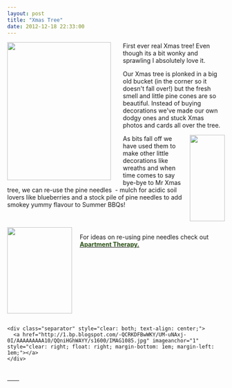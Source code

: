 ```yaml
---
layout: post
title: "Xmas Tree"
date: 2012-12-18 22:33:00
---
```


<div dir="ltr" style="text-align: left;" trbidi="on">
  <div class="" style="clear: left; float: left; margin-bottom: 1em; margin-right: 1em; text-align: center;">
    <a href="http://3.bp.blogspot.com/-jPwpUF4am30/UM-uGSfJdsI/AAAAAAAAA1s/MQ-quq9mNsg/s1600/IMAG1088.jpg" imageanchor="1" style="clear: left; display: inline !important; margin-bottom: 1em; margin-right: 1em;"><img border="0" height="320" src="http://3.bp.blogspot.com/-jPwpUF4am30/UM-uGSfJdsI/AAAAAAAAA1s/MQ-quq9mNsg/s320/IMAG1088.jpg" width="240" /></a>
  </div>
  
  <p>
    First ever real Xmas tree! Even though its a bit wonky and sprawling I absolutely love it.
  </p>
  
  <p>
    Our Xmas tree is plonked in a big old bucket (in the corner so it doesn't fall over!) but the fresh smell and little pine cones are so beautiful. Instead of buying decorations we've made our own dodgy ones and stuck Xmas photos and cards all over the tree.<br /><a name='more'></a>
  </p>
  
  <p>
    <a href="http://2.bp.blogspot.com/-sCL1frIpR6Y/UM-z67RJZkI/AAAAAAAAA2o/mv_-DU7IYT0/s1600/IMAG1195.jpg" imageanchor="1" style="clear: right; float: right; margin-bottom: 1em; margin-left: 1em;"><img border="0" height="200" src="http://2.bp.blogspot.com/-sCL1frIpR6Y/UM-z67RJZkI/AAAAAAAAA2o/mv_-DU7IYT0/s200/IMAG1195.jpg" width="81" /></a>
  </p>
  
  <p>
    As bits fall off we have used them to make other little decorations like wreaths and when time comes to say bye-bye to Mr Xmas tree, we can re-use the pine needles  - mulch for acidic soil lovers like blueberries and a stock pile of pine needles to add smokey yummy flavour to Summer BBQs!
  </p>
  
  <div class="separator" style="clear: both; text-align: center;">
  </div>
  
  <div class="separator" style="clear: both; text-align: center;">
    <a href="http://1.bp.blogspot.com/-QCRKDFBwWKY/UM-uNAxj-0I/AAAAAAAAA10/QQniHGhWAYY/s1600/IMAG1085.jpg" imageanchor="1" style="clear: left; float: left; margin-bottom: 1em; margin-right: 1em;"><img border="0" height="200" src="http://1.bp.blogspot.com/-QCRKDFBwWKY/UM-uNAxj-0I/AAAAAAAAA10/QQniHGhWAYY/s200/IMAG1085.jpg" width="150" /></a>
  </div>
  
  <p>
     For ideas on re-using pine needles check out  <b><a href="http://www.apartmenttherapy.com/simple-ideas-for-leftover-tree-trimmings-181524" target="_blank"><span style="color: #274e13;">Apartment Therapy.</span></a> </b><br /> <div class="separator" style="clear: both; text-align: center;">
    </div>
    
    <div class="separator" style="clear: both; text-align: center;">
      <a href="http://1.bp.blogspot.com/-QCRKDFBwWKY/UM-uNAxj-0I/AAAAAAAAA10/QQniHGhWAYY/s1600/IMAG1085.jpg" imageanchor="1" style="clear: right; float: right; margin-bottom: 1em; margin-left: 1em;"></a>
    </div>
  </p>
  
  <p>
    <div class="separator" style="clear: both; text-align: center;">
      <a href="http://2.bp.blogspot.com/-t5dIHr93xLs/UM-1BRnAu4I/AAAAAAAAA2w/_er6JIpd0WA/s1600/IMAG1087.jpg" imageanchor="1" style="clear: left; display: inline !important; float: left; margin-bottom: 1em; margin-right: 1em; text-align: center;"></a><a href="http://2.bp.blogspot.com/-sCL1frIpR6Y/UM-z67RJZkI/AAAAAAAAA2o/mv_-DU7IYT0/s1600/IMAG1195.jpg" imageanchor="1" style="clear: right; display: inline !important; float: right; margin-bottom: 1em; margin-left: 1em; text-align: left;"></a><a href="http://1.bp.blogspot.com/-QCRKDFBwWKY/UM-uNAxj-0I/AAAAAAAAA10/QQniHGhWAYY/s1600/IMAG1085.jpg" imageanchor="1" style="clear: left; display: inline !important; float: left; margin-bottom: 1em; margin-right: 1em;">       </a>
    </div>
  </p>
</div>